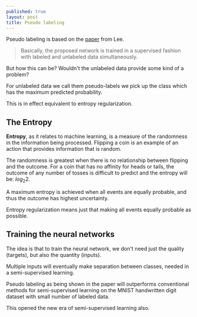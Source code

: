 ```yaml
---
published: true
layout: post
title: Pseudo labeling
---
```


Pseudo labeling is based on the [paper](http://deeplearning.net/wp-content/uploads/2013/03/pseudo_label_final.pdf) from Lee.

> Basically, the proposed network is trained in a supervised fashion with labeled and unlabeled data simultaneously.

But how this can be? Wouldn't the unlabeled data provide some kind of a problem?

For unlabeled data we call them pseudo-labels we pick up the class which has the maximum predicted probability.

This is in effect equivalent to entropy regularization. 

## The Entropy

<b>Entropy</b>, as it relates to machine learning, is a measure of the randomness in the information being processed. Flipping a coin is an example of an action that provides information that is random.

The randomness is greatest when there is no relationship between flipping and the outcome. For a coin that has no affinity for heads or tails, the outcome of any number of tosses is difficult to predict and the entropy will be: $log_2 2$.

A maximum entropy is achieved when all events are equally probable, and thus the outcome has highest uncertainty.

Entropy regularization means just that making all events equally probable as possible.

## Training the neural networks

The idea is that to train the neural network, we don't need just the quality (targets), but also the quantity (inputs).

Multiple inputs will eventually make separation between classes, needed in a semi-supervised learning.  

Pseudo labeling as being shown in the paper will outperforms conventional methods for semi-supervised learning on the MNIST handwritten digit dataset with small number of labeled data.

This opened the new era of semi-supervised learning also.


<!-- 
Later this paper from J. Hinton also pointed couple details about pseudo labeling.

Hinton said the great results appear when you use 1/3-rd, or 1/4-th of the pseudo labels.

The idea is to mix together:

* regular training batches
* pseudo labeled batches
* validation data batches
 -->



